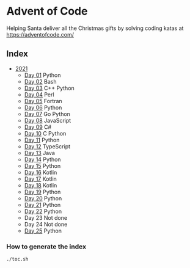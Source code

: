 # Advent of Code

Helping Santa deliver all the Christmas gifts by solving coding katas at https://adventofcode.com/

## Index

- [2021](https://adventofcode.com/2021)
  + [Day 01](./2021/day_01)  Python
  + [Day 02](./2021/day_02)  Bash
  + [Day 03](./2021/day_03)  C++ Python
  + [Day 04](./2021/day_04)  Perl
  + [Day 05](./2021/day_05)  Fortran
  + [Day 06](./2021/day_06)  Python
  + [Day 07](./2021/day_07)  Go Python
  + [Day 08](./2021/day_08)  JavaScript
  + [Day 09](./2021/day_09)  C#
  + [Day 10](./2021/day_10)  C Python
  + [Day 11](./2021/day_11)  Python 
  + [Day 12](./2021/day_12)  TypeScript 
  + [Day 13](./2021/day_13)  Java 
  + [Day 14](./2021/day_14)  Python
  + [Day 15](./2021/day_15)  Python
  + [Day 16](./2021/day_16)  Kotlin
  + [Day 17](./2021/day_17)  Kotlin
  + [Day 18](./2021/day_18)  Kotlin
  + [Day 19](./2021/day_19)  Python
  + [Day 20](./2021/day_20)  Python
  + [Day 21](./2021/day_21)  Python
  + [Day 22](./2021/day_22)  Python 
  + Day 23 Not done
  + Day 24 Not done
  + [Day 25](./2021/day_25)  Python


### How to generate the index

```bash
./toc.sh
```

